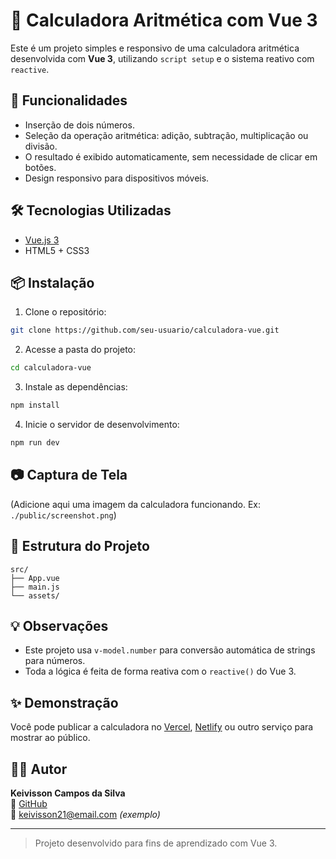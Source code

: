 # 📱 Calculadora Aritmética com Vue 3

Este é um projeto simples e responsivo de uma calculadora aritmética desenvolvida com **Vue 3**, utilizando `script setup` e o sistema reativo com `reactive`.

## 🚀 Funcionalidades

- Inserção de dois números.
- Seleção da operação aritmética: adição, subtração, multiplicação ou divisão.
- O resultado é exibido automaticamente, sem necessidade de clicar em botões.
- Design responsivo para dispositivos móveis.

## 🛠️ Tecnologias Utilizadas

- [Vue.js 3](https://vuejs.org/)
- HTML5 + CSS3

## 📦 Instalação

1. Clone o repositório:

```bash
git clone https://github.com/seu-usuario/calculadora-vue.git
```

2. Acesse a pasta do projeto:

```bash
cd calculadora-vue
```

3. Instale as dependências:

```bash
npm install
```

4. Inicie o servidor de desenvolvimento:

```bash
npm run dev
```

## 📷 Captura de Tela

(Adicione aqui uma imagem da calculadora funcionando. Ex: `./public/screenshot.png`)

## 📁 Estrutura do Projeto

```
src/
├── App.vue
├── main.js
└── assets/
```

## 💡 Observações

- Este projeto usa `v-model.number` para conversão automática de strings para números.
- Toda a lógica é feita de forma reativa com o `reactive()` do Vue 3.

## ✨ Demonstração

Você pode publicar a calculadora no [Vercel](https://vercel.com/), [Netlify](https://www.netlify.com/) ou outro serviço para mostrar ao público.

## 👨‍💻 Autor

**Keivisson Campos da Silva**  
💼 [GitHub](https://github.com/kcs-hub)  
📧 keivisson21@email.com *(exemplo)*

---

> Projeto desenvolvido para fins de aprendizado com Vue 3.
